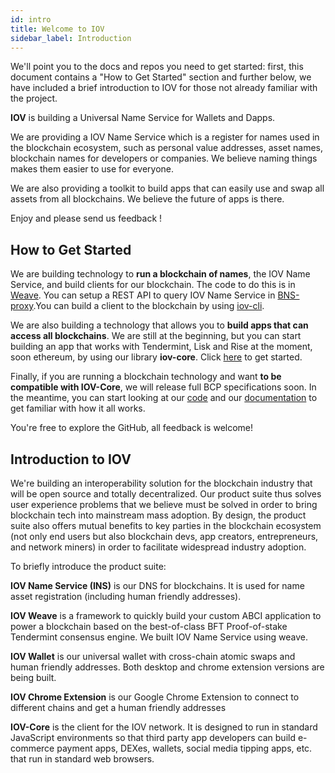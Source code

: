 ```yaml
---
id: intro
title: Welcome to IOV 
sidebar_label: Introduction 
---
```


We'll point you to the docs and repos you need to get started: first, this document contains a "How to Get Started" section and further below, we have included a brief introduction to IOV for those not already familiar with the project.

**IOV** is building a Universal Name Service for Wallets and Dapps.

We are providing a IOV Name Service which is a register for names used in the blockchain ecosystem, such as personal value addresses, asset names, blockchain names for developers or companies. We believe naming things makes them easier to use for everyone.

We are also providing a toolkit to build apps that can easily use and swap all assets from all blockchains. We believe the future of apps is there.

Enjoy and please send us feedback !

## How to Get Started

We are building technology to **run a blockchain of names**, the IOV Name Service, and build clients for our blockchain. The code to do this is in [Weave](https://github.com/iov-one/weave "Weave Repository"). You can setup a REST API to query IOV Name Service in [BNS-proxy](https://github.com/iov-one/bns-proxy "BNS-proxy repository").You can build a client to the blockchain by using [iov-cli](https://github.com/iov-one/iov-core/blob/master/packages/iov-cli/README.md "IOV-Client Repository").

We are also building a technology that allows you to **build apps that can access all blockchains**. We are still at the beginning, but you can start building an app that works with Tendermint, Lisk and Rise at the moment, soon ethereum, by using our library **iov-core**. Click [here](https://iov-one.github.io/iov-core-docs/latest/iov-core/index.html "How to Use IOV-Core") to get started.

Finally, if you are running a blockchain technology and want **to be compatible with IOV-Core**, we will release full BCP specifications soon. In the meantime, you can start looking at our [code](https://github.com/iov-one/iov-core/tree/master/packages/iov-bns "Codec") and our [documentation](https://iov-one.github.io/iov-core-docs/latest/iov-core/index.html "How to Use IOV-Core") to get familiar with how it all works.

You're free to explore the GitHub, all feedback is welcome!

## Introduction to IOV

We're building an interoperability solution for the blockchain industry that will be open source and totally decentralized. Our product suite thus solves user experience problems that we believe must be solved in order to bring blockchain tech into mainstream mass adoption. By design, the product suite also offers mutual benefits to key parties in the blockchain ecosystem (not only end users but also blockchain devs, app creators, entrepreneurs, and network miners) in order to facilitate widespread industry adoption.

To briefly introduce the product suite:

**IOV Name Service (INS)** is our DNS for blockchains. It is used for name asset registration (including human friendly addresses).

**IOV Weave** is a framework to quickly build your custom ABCI application to power a blockchain based on the best-of-class BFT Proof-of-stake Tendermint consensus engine. We built IOV Name Service using weave.

**IOV Wallet** is our universal wallet with cross-chain atomic swaps and human friendly addresses. Both desktop and chrome extension versions are being built.

**IOV Chrome Extension** is our Google Chrome Extension to connect to different chains and get a human friendly addresses

**IOV-Core** is the client for the IOV network. It is designed to run in standard JavaScript environments so that third party app developers can build e-commerce payment apps, DEXes, wallets, social media tipping apps, etc. that run in standard web browsers.
